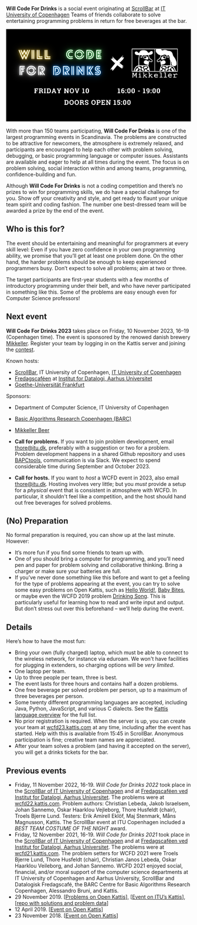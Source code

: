 **Will Code For Drinks** is a social event originating at [ScrollBar](https://scrollbar.dk) at [IT University of Copenhagen](https://www.itu.dk)
Teams of friends collaborate to solve entertaining programming problems in return for free beverages at the bar.

![](images/WCFD2023_readit.png)

With more than 150 teams participating, **Will Code For Drinks** is one of the largest programming events in Scandinavia.
The problems are constructed to be attractive for newcomers, the atmosphere is extremely relaxed, and participants are encouraged to help each other with problem solving, debugging, or basic programming language or computer issues.
Assistants are available and eager to help at all times during the event.
The focus is on problem solving, social interaction within and among teams, programming, confidence-building and fun.

Although **Will Code For Drinks** is not a coding competition and there’s no prizes to win for programming skills, we do have a special challenge for you. Show off your creativity and style, and get ready to flaunt your unique team spirit and coding fashion. The number one best-dressed team will be awarded a prize by the end of the event.

Who is this for?
----------------

The event should be entertaining and meaningful for programmers at every skill level: 
Even if you have zero confidence in your own programming ability, we promise that you’ll get at least one problem done.
On the other hand, the harder problems should be enough to keep experienced programmers busy.
Don’t expect to solve all problems; aim at two or three.

The target participants are first-year students with a few months of introductory programming under their belt, and who have never participated in something like this.
Some of the problems are easy enough even for Computer Science professors!

Next event
----------

**Will Code For Drinks 2023** takes place on Friday, 10 November 2023,
16–19 (Copenhagen time). The event is sponsored by the renowed danish
brewery [Mikkeller](https://www.mikkeller.com). Register your team by
logging in on the Kattis server and joining the
[contest](https://wcfd23.kattis.com/contests/zyvjge).

Known hosts:

* [ScrollBar](https://scrollbar.dk), IT University of Copenhagen, [IT University of Copenhagen](https://www.itu.dk)
* [Fredagscaféen](https://fredagscafeen.dk) at [Institut for Datalogi, Aarhus Universitet](https://cs.au.dk)
* [Goethe-Universität Frankfurt](https://tcs.uni-frankfurt.de/wcfd/)

Sponsors:

* Department of Computer Science, IT University of Copenhagen
* [Basic Algorithms Research Copenhagen (BARC)](https://barc.ku.dk)
* [Mikkeller Beer](http://mikkeller.com)

* **Call for problems.** If you want to join problem development, email thore@itu.dk, preferably with a suggestion or two for a problem. Problem development happens in a shared Github repository and uses [BAPCtools](https://github.com/RagnarGrootKoerkamp/BAPCtools), communication is via Slack. We expect to spend considerable time during September and October 2023.
* **Call for hosts.** If you want to _host_ a WCFD event in 2023, also email thore@itu.dk. Hosting involves very little; but you _must_ provide a setup for a _physical_ event that is consistent in atmosphere with WCFD. In particular, it shouldn't feel like a competition, and the host should hand out free beverages for solved problems.

(No) Preparation
----------------

No formal preparation is required, you can show up at the last minute.
However:

* It’s more fun if you find some friends to team up with.
* One of you should bring a computer for programming, and you’ll need pen and paper for problem solving and collaborative thinking. Bring a charger or make sure your batteries are full.
* If you’ve never done something like this before and want to get a feeling for the type of problems appearing at the event, you can try to solve some easy problems on Open Kattis, such as [Hello World!](https://open.kattis.com/problems/hello), [Baby Bites](https://open.kattis.com/problems/babybites), or maybe even the WCFD 2019 problem [Drinking Song](https://open.kattis.com/problems/drinkingsong).
This is particularly useful for learning how to read and write input and output. But don’t stress out over this beforehand – we’ll help during the event.

Details
-------

Here’s how to have the most fun:

* Bring your own (fully charged) laptop, which must be able to connect to the wireless network, for instance via eduroam. We won't have facilities for plugging in extenders, so charging options will be *very limited*.
* One laptop per team.
* Up to three people per team, three is best.
* The event lasts for three hours and contains half a dozen problems. 
* One free beverage per solved problem per person, up to a maximum of three beverages per person.
* Some twenty different programming languages are accepted, including Java, Python, JavaScript, and various C dialects. 
  See the [Kattis language overview](https://open.kattis.com/languages) for the full list.
* No prior registration is required. When the server is up, you can create your team at [wcfd23.kattis.com](https://wcfd23.kattis.com) at any time, including after the event has started. Help with this is available from 15:45 in ScrollBar. Anonymous participation is fine; creative team names are appreciated.
* After your team solves a problem (and having it accepted on the server), you will get a drinks tickets for the bar.

Previous events
---------------

* Friday, 11 November 2022, 16-19. _Will Code for Drinks 2022_ took place in the [ScrollBar of IT University of Copenhagen](https://scrollbar.dk) and at [Fredagscaféen ved Institut for Datalogi, Aarhus Universitet](https://fredagscafeen.dk/). The problems were at [wcfd22.kattis.com](https://wcfd22.kattis.com). Problem authors: Christian Lebeda, Jakob Israelsem, Johan Sannemo, Oskar Haarklou Vejleborg, Thore Husfeldt (chair), Troels Bjerre Lund. Testers: Erik Amirell Eklöf, Maj Stenmark, Måns Magnusson, Kattis.
  The ScrollBar event at ITU Copenhagen  included a _BEST TEAM COSTUME OF THE NIGHT_ award.
* Friday, 12 November 2021, 16-19. _Will Code for Drinks 2021_ took place in the [ScrollBar of IT University of Copenhagen](https://scrollbar.dk) and at [Fredagscaféen ved Institut for Datalogi, Aarhus Universitet](https://fredagscafeen.dk/). The problems were at [wcfd21.kattis.com](https://wcfd21.kattis.com).
The problem setters for WCFD 2021 were Troels Bjerre Lund, Thore Husfeldt (chair), Christian Janos Lebeda, Oskar Haarklou Veileborg, and Johan Sannemo. WCFD 2021 enjoyed social, financial, and/or moral support of the computer science departments at IT University of Copenhagen and Aarhus University, ScrollBar and Datalogisk Fredagscafé, the BARC Centre for Basic Algorithms Research Copenhagen, Alessandro Bruni, and Kattis.
* 29 November 2019. [[Problems on Open Kattis](https://open.kattis.com/problem-sources/Will%20Code%20for%20Drinks%202019/2)],  [[Event on ITU’s Kattis](https://itu.kattis.com/sessions/wcfdf2019)], [[repo with solutions and problem data](https://github.com/thorehusfeldt/will-code-for-drinks-F2019)]
* 12 April 2019. [[Event on Open Kattis](https://open.kattis.com/contests/fwmxyb)]
* 23 November 2018. [[Event on Open Kattis](https://open.kattis.com/contests/f4ktq9)]


